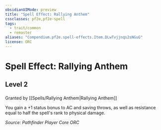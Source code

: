 ```yaml
---
obsidianUIMode: preview
title: "Spell Effect: Rallying Anthem"
cssclasses: pf2e,pf2e-spell
tags:
  - trait/common
  - remaster
aliases: "Compendium.pf2e.spell-effects.Item.DLwTvjjnqs2sNGuG"
license: ORC
---
```

# Spell Effect: Rallying Anthem
## Level 2
### 






Granted by [[Spells/Rallying Anthem|Rallying Anthem]]

You gain a +1 status bonus to AC and saving throws, as well as resistance equal to half the spell's rank to physical damage.

*Source: Pathfinder Player Core*
*ORC*